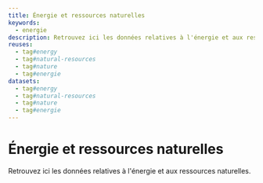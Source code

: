 ```yaml
---
title: Énergie et ressources naturelles
keywords:
  - energie
description: Retrouvez ici les données relatives à l'énergie et aux ressources naturelles
reuses:
  - tag#energy
  - tag#natural-resources
  - tag#nature
  - tag#energie
datasets:
  - tag#energy
  - tag#natural-resources
  - tag#nature
  - tag#energie
---
```

# Énergie et ressources naturelles

Retrouvez ici les données relatives à l'énergie et aux ressources naturelles.
